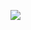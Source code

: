 


[![](http://github-readme-streak-stats.herokuapp.com?user=FlorianGrollich&theme=transparent&hide_border=true&border_radius=0)](https://git.io/streak-stats)<br/>

<!-- Proudly created with GPRM ( https://gprm.itsvg.in ) --




